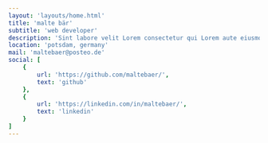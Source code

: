 ```yaml
---
layout: 'layouts/home.html'
title: 'malte bär'
subtitle: 'web developer'
description: 'Sint labore velit Lorem consectetur qui Lorem aute eiusmod dolor occaecat. Fugiat ullamco quis ea laborum exercitation culpa officia. Esse sunt magna sit do incididunt ex sit excepteur consectetur ut. Excepteur fugiat esse ad ex.'
location: 'potsdam, germany'
mail: 'maltebaer@posteo.de'
social: [
    {
        url: 'https://github.com/maltebaer/',
        text: 'github'
    },
    {
        url: 'https://linkedin.com/in/maltebaer/',
        text: 'linkedin'
    }
]
---
```

